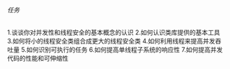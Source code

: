 ###### 任务

1.谈谈你对并发性和线程安全的基本概念的认识
2.如何认识类库提供的基本工具
3.如何将小的线程安全类组合成更大的线程安全类
4.如何利用线程来提高并发吞吐量
5.如何识别可执行的任务
6.如何提高单线程子系统的响应性
7.如何提高并发代码的性能和可伸缩性